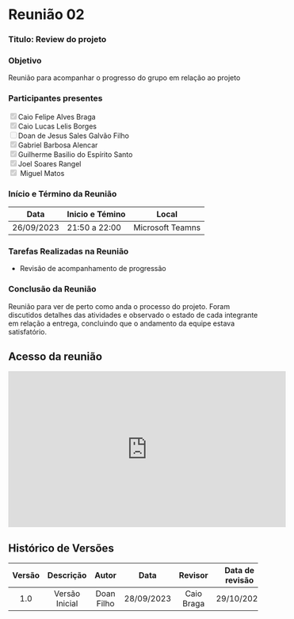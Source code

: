# **Reunião 02** 
### **Titulo**: Review do projeto  

### **Objetivo**
Reunião para acompanhar o progresso do grupo em relação ao projeto 

### **Participantes presentes**
<label><input type="checkbox" checked disabled>Caio Felipe Alves Braga</label><br>
<label><input type="checkbox" checked disabled>Caio Lucas Lelis Borges</label><br>
<label><input type="checkbox" disabled>Doan de Jesus Sales Galvão Filho</label><br>
<label><input type="checkbox" checked disabled>Gabriel Barbosa Alencar</label><br>
<label><input type="checkbox" checked disabled>Guilherme Basilio do Espírito Santo</label><br>
<label><input type="checkbox" checked disabled>Joel Soares Rangel</label><br>
<label><input type="checkbox" checked disabled> Miguel Matos</label><br>

### **Início e Término da Reunião**

| Data       | Inicio e Témino | Local            |
|------------|-----------------|------------------|
| 26/09/2023 | 21:50 a 22:00   | Microsoft Teamns |

### **Tarefas Realizadas na Reunião**
- Revisão de acompanhamento de progressão 

### **Conclusão da Reunião**

Reunião para ver de perto como anda o processo do projeto. Foram discutidos detalhes das atividades e observado o estado de cada integrante em relação a entrega, concluindo que o andamento da equipe estava satisfatório.


## **Acesso da reunião**
<iframe width="560" height="315" src="https://www.youtube.com/embed/Jqy9R8mqXY0?si=a9EXVRPrIt6XNEc0" title="YouTube video player" frameborder="0" allow="accelerometer; autoplay; clipboard-write; encrypted-media; gyroscope; picture-in-picture; web-share" allowfullscreen></iframe>

## **Histórico de Versões**

| Versão |          Descrição              |     Autor      |      Data      |   Revisor     |    Data de revisão    |  
|:------:|:-------------------------------:|:--------------:|:--------------:|:-------------:|:---------------------:|
|  1.0   | Versão Inicial|   Doan Filho  |   28/09/2023   | Caio Braga  |  29/10/2023  |
